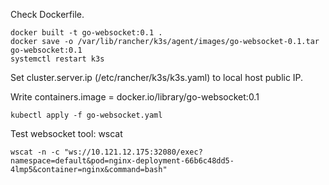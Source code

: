 Check Dockerfile.
```
docker built -t go-websocket:0.1 .
docker save -o /var/lib/rancher/k3s/agent/images/go-websocket-0.1.tar go-websocket:0.1
systemctl restart k3s
```
Set cluster.server.ip (/etc/rancher/k3s/k3s.yaml) to local host public IP.

Write containers.image = docker.io/library/go-websocket:0.1
```
kubectl apply -f go-websocket.yaml
```
Test websocket tool: wscat
```
wscat -n -c "ws://10.121.12.175:32080/exec?namespace=default&pod=nginx-deployment-66b6c48dd5-4lmp5&container=nginx&command=bash"
```